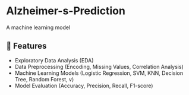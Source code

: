 # Alzheimer-s-Prediction
A machine learning model 

## 📌 Features  
- Exploratory Data Analysis (EDA)  
- Data Preprocessing (Encoding, Missing Values, Correlation Analysis)  
- Machine Learning Models (Logistic Regression, SVM, KNN, Decision Tree, Random Forest, v)  
- Model Evaluation (Accuracy, Precision, Recall, F1-score)  
